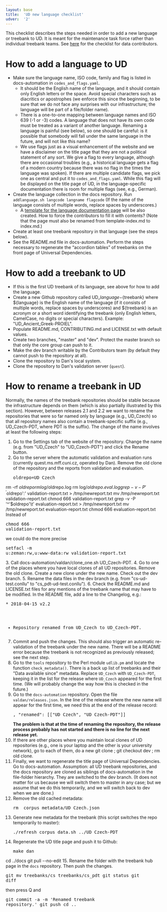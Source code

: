 ```yaml
---
layout: base
title:  'UD new language checklist'
udver:  '2'
---
```


This checklist describes the steps needed in order to add a new language or treebank to UD.
It is meant for the maintenance task force rather than individual treebank teams.
See [here](release_checklist.html) for the checklist for data contributors.

# How to add a language to UD

* Make sure the language name, ISO code, family and flag is listed in docs-automation in `codes_and_flags.yaml`.
  * It should be the English name of the language, and it should contain only English letters or the space.
    Avoid special characters such as diacritics or apostrophes (we enforce this since the beginning, to be
    sure that we do not face any surprises with our infrastructure; the language will be part of a file/folder
    name).
  * There is a one-to-one mapping between language names and ISO 639 (-1 or -3) codes.
    A language that does not have its own code must be treated as a variant of another language.
    Renaming a language is painful (see below), so one should be careful: is it possible that somebody will
    fall under the same language in the future, and will not like this name?
  * We use flags just as a visual enhancement of the website and we have a disclaimer on the title page that
    they are not a political statement of any sort. We give a flag to every language, although there are
    occasional troubles (e.g., a historical language gets a flag of a modern country because there was no flag
    in the times the language was spoken). If there are multiple candidate flags, we pick one as central and
    put it to `codes_and_flags.yaml`. While this flag will be displayed on the title page of UD, in the
    language-specific documentation there is room for multiple flags (see, e.g., German).
* Create the language collection in the docs repository. Run `addlanguage.sh langcode langname flagcode`
  (If the name of the language consists of multiple words, replace spaces by underscores.)
  * A [template for the language documentation page](https://github.com/UniversalDependencies/docs/blob/pages-source/_template/template-index.md) will be also created. How to force the contributors
    to fill it with contents? (Note that the page must also be renamed from template-index.md to index.md.)
* Create at least one treebank repository in that language (see the steps below).
* See the README.md file in docs-automation. Perform the steps necessary to regenerate the “accordion tables”
  of treebanks on the front page of Universal Dependencies.

# How to add a treebank to UD

* If this is the first UD treebank of its language, see above for how to add the language.
* Create a new Github repository called UD_${language}-${treebank} where ${language} is the
  English name of the language (if it consists of multiple words, replace spaces by underscores)
  and ${treebank} is an acronym or a short word identifying the treebank (only English letters,
  CamelCase, no digits or special characters). Example: "UD_Ancient_Greek-PROIEL".
* Populate README.md, CONTRIBUTING.md and LICENSE.txt with default values.
* Create two branches, "master" and "dev". Protect the master branch so that only the core group
  can push to it.
* Make the dev branch writable by the Contributors team (by default they cannot push to the repository
  at all).
* Clone the repository to Dan's local system.
* Clone the repository to Dan's validation server (`quest`).

# How to rename a treebank in UD

Normally, the names of the treebank repositories should be stable because the infrastructure depends on them
(which is also partially illustrated by this section). However, between releases 2.1 and 2.2 we want to rename
the repositories that were so far named only by language (e.g., UD_Czech) so that all repository names also
contain a treebank-specific suffix (e.g., UD_Czech-PDT, where PDT is the suffix). The change of the name involves
at least the following steps:

1.  Go to the Settings tab of the website of the repository. Change the name (e.g. from "UD_Czech" to "UD_Czech-PDT") and click the Rename button.
2.  Go to the server where the automatic validation and evaluation runs (currently quest.ms.mff.cuni.cz, operated by Dan).
    Remove the old clone of the repository and the reports from validation and evaluation.
    <pre>oldrepo=UD_Czech
rm -rf $oldrepo
rm log/$oldrepo.log
rm log/$oldrepo.eval.log
grep -v -P '^'$oldrepo':' validation-report.txt > /tmp/newreport.txt
mv /tmp/newreport.txt validation-report.txt
chmod 666 validation-report.txt
grep -v -P '^'$oldrepo'\t' evaluation-report.txt > /tmp/newreport.txt
mv /tmp/newreport.txt evaluation-report.txt
chmod 666 evaluation-report.txt</pre>
    Instead of
    <pre>chmod 666 validation-report.txt</pre>
    we could do the more precise
    <pre>setfacl -m u:zeman:rw,u:www-data:rw validation-report.txt</pre>
3.  Call docs-automation/valdan/clone_one.sh UD_Czech-PDT.
4.  Go to one of the places where you have local clones of all UD repositories. Remove the old clone.
    Create a new clone under the new name. Check out the dev branch.
5.  Rename the data files in the dev branch (e.g. from "cs-ud-test.conllu" to "cs_pdt-ud-test.conllu").
6.  Check the README.md and LICENSE.txt files for any mentions of the treebank name that may have to be modified.
    In the README file, add a line to the Changelog, e.g.:
    <pre>* 2018-04-15 v2.2
  * Repository renamed from UD_Czech to UD_Czech-PDT.</pre>
7.  Commit and push the changes. This should also trigger an automatic re-validation of the treebank under the new name.
    There will be a README error because the treebank is not recognized as previously released; see the next step.
8.  Go to the `tools` repository to the Perl module `udlib.pm` and locate the function `check_metadata()`.
    There is a back up list of treebanks and their "Data available since" metadata. Replace `UD_Czech` with `UD_Czech-PDT`,
    keeping it in the list for the release where `UD_Czech` appeared for the first time. (We will probably change the way how this is checked in the future.)
9.  Go to the `docs-automation` repository.
    Open the file `valdan/releases.json`. In the line of the release where the new name will appear for the first time,
    we need this at the end of the release record:
    <pre>, "renamed": [["UD_Czech", "UD_Czech-PDT"]]</pre>
    <strong>The problem is that at the time of renaming the repository, the release process probably has not started and there
    is no line for the next release yet.</strong>
10. If there are other places where you maintain local clones of UD repositories (e.g., one is your laptop and the other is your
    university network), go to each of them, do a new git clone ; git checkout dev ; rm old clone.
11. Finally, we want to regenerate the title page of Universal Dependencies.
    Go to docs-automation. Assumption: all UD treebank repositories, and the docs repository are cloned as siblings of docs-automation
    in the file-folder hierarchy. They are switched to the dev branch. (It does not matter for us because we will switch them to
    master in any case; but we assume that we do this temporarily, and we will switch back to dev when we are done.)
12. Remove the old cached metadata:
    <pre>rm _corpus_metadata/UD_Czech.json</pre>
13. Generate new metadata for the treebank (this script switches the repo temporarily to master):
    <pre>./refresh_corpus_data.sh ../UD_Czech-PDT</pre>
14. Regenerate the UD title page and push it to Github:
    <pre>make dan
cd ../docs
git pull --no-edit</pre>
15. Rename the folder with the treebank hub page in the `docs` repository. Then push the changes.
    <pre>git mv treebanks/cs treebanks/cs_pdt
git status
git diff</pre> then press Q and
    <pre>git commit -a -m 'Renamed treebank repository.'
git push
cd ..</pre>
